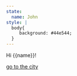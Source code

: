 ```yaml
---
state:
  name: John
style: |
  body{
     background: #44e544;
  }
---
```


Hi {{name}}!

[go to the city](city)